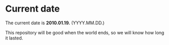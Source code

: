 # Current date

The current date is **2010.01.19.** (YYYY.MM.DD.)

This repository will be good when the world ends, so we will know how long it lasted.
